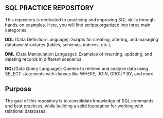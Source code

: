## **SQL PRACTICE REPOSITORY**

This repository is dedicated to practicing and improving SQL skills through hands-on examples. Here, you will find scripts organized into three main categories:

**DDL** (Data Definition Language): Scripts for creating, altering, and managing database structures (tables, schemas, indexes, etc.).

**DML** (Data Manipulation Language): Examples of inserting, updating, and deleting records in different scenarios.

**DQL**(Data Query Language): Queries to retrieve and analyze data using SELECT statements with clauses like WHERE, JOIN, GROUP BY, and more.

## **Purpose**

The goal of this repository is to consolidate knowledge of SQL commands and best practices, while building a solid foundation for working with relational databases.
